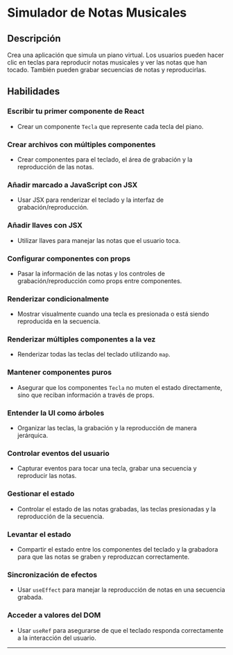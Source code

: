 # Simulador de Notas Musicales

## Descripción
Crea una aplicación que simula un piano virtual. Los usuarios pueden hacer clic en teclas para reproducir notas musicales y ver las notas que han tocado. También pueden grabar secuencias de notas y reproducirlas.

## Habilidades

### Escribir tu primer componente de React
- Crear un componente `Tecla` que represente cada tecla del piano.

### Crear archivos con múltiples componentes
- Crear componentes para el teclado, el área de grabación y la reproducción de las notas.

### Añadir marcado a JavaScript con JSX
- Usar JSX para renderizar el teclado y la interfaz de grabación/reproducción.

### Añadir llaves con JSX
- Utilizar llaves para manejar las notas que el usuario toca.

### Configurar componentes con props
- Pasar la información de las notas y los controles de grabación/reproducción como props entre componentes.

### Renderizar condicionalmente
- Mostrar visualmente cuando una tecla es presionada o está siendo reproducida en la secuencia.

### Renderizar múltiples componentes a la vez
- Renderizar todas las teclas del teclado utilizando `map`.

### Mantener componentes puros
- Asegurar que los componentes `Tecla` no muten el estado directamente, sino que reciban información a través de props.

### Entender la UI como árboles
- Organizar las teclas, la grabación y la reproducción de manera jerárquica.

### Controlar eventos del usuario
- Capturar eventos para tocar una tecla, grabar una secuencia y reproducir las notas.

### Gestionar el estado
- Controlar el estado de las notas grabadas, las teclas presionadas y la reproducción de la secuencia.

### Levantar el estado
- Compartir el estado entre los componentes del teclado y la grabadora para que las notas se graben y reproduzcan correctamente.

### Sincronización de efectos
- Usar `useEffect` para manejar la reproducción de notas en una secuencia grabada.

### Acceder a valores del DOM
- Usar `useRef` para asegurarse de que el teclado responda correctamente a la interacción del usuario.

---


